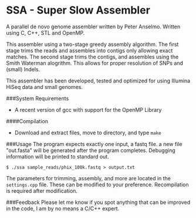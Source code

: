 SSA - Super Slow Assembler
===

A parallel de novo genome assembler written by Peter Anselmo. Written using C, C++, STL and OpenMP.

This assembler using a two-stage greedy assembly algorithm. The first stage trims the reads and assembles into contigs only allowing exact matches. The second stage trims the contigs, and assembles using the Smith Waterman alogrithm. This allows for proper resolution of SNPs and (small) Indels.

This assembler has been developed, tested and optimized for using Illumina HiSeq data and small genomes.

###System Requirements
* A recent version of gcc with support for the OpenMP Library

####Compilation
* Download and extract files, move to directory, and type `make`

###Usage
The program expects exactly one input, a fastq file. a new file "out.fasta" will be generated after the program completes.  Debugging information will be printed to standard out.

```
$ ./ssa sample_reads/phix_100k.fastq > output.txt
```

The parameters for trimming, assembly, and more are located in the `settings.cpp` file. These can be modified to your preference.  Recompilation is required after modification.

###Feedback
Please let me know if you spot anything that can be improved in the code, I am by no means a C/C++ expert.
